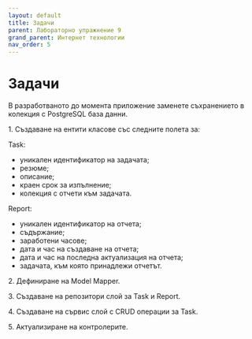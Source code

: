 ```yaml
---
layout: default
title: Задачи
parent: Лабораторно упражнение 9
grand_parent: Интернет технологии
nav_order: 5
---
```


# Задачи

В разработваното до момента приложение заменете съхранението в колекция с PostgreSQL база данни.    
 
1\.    Създаване на ентити класове със следните полета за:    

 Task:
- уникален идентификатор на задачата;
- резюме;
- описание;
- краен срок за изпълнение;
- колекция с отчети към задачата.

 Report:
- уникален идентификатор на отчета;
- съдържание;
- заработени часове;
- дата и час на създаване на отчета;
- дата и час на последна актуализация на отчета;
- задачата, към която принадлежи отчетът.

2\.    Дефиниране на Model Mapper.

3\.    Създаване на репозитори слой за Task и Report.

4\.    Създаване на сървис слой с CRUD операции за Task.

5\.    Актуализиране на контролерите.


